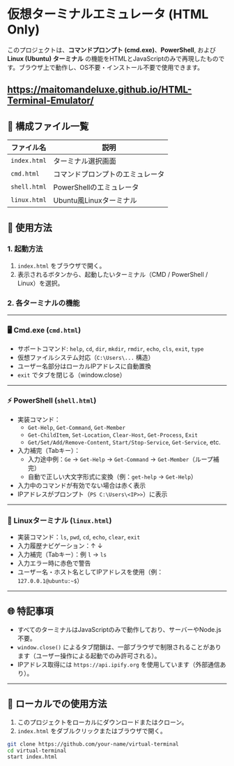 # 仮想ターミナルエミュレータ (HTML Only)

このプロジェクトは、**コマンドプロンプト (cmd.exe)**、**PowerShell**, および **Linux (Ubuntu) ターミナル** の機能をHTMLとJavaScriptのみで再現したものです。ブラウザ上で動作し、OS不要・インストール不要で使用できます。

## https://maitomandeluxe.github.io/HTML-Terminal-Emulator/

## 🔧 構成ファイル一覧

| ファイル名       | 説明                           |
|------------------|--------------------------------|
| `index.html`     | ターミナル選択画面             |
| `cmd.html`       | コマンドプロンプトのエミュレータ |
| `shell.html`     | PowerShellのエミュレータ        |
| `linux.html`     | Ubuntu風Linuxターミナル         |

## 🚀 使用方法

### 1. 起動方法

1. `index.html` をブラウザで開く。
2. 表示されるボタンから、起動したいターミナル（CMD / PowerShell / Linux）を選択。

### 2. 各ターミナルの機能

---

### 🖥 Cmd.exe (`cmd.html`)

- サポートコマンド: `help`, `cd`, `dir`, `mkdir`, `rmdir`, `echo`, `cls`, `exit`, `type`
- 仮想ファイルシステム対応（`C:\Users\...` 構造）
- ユーザー名部分はローカルIPアドレスに自動置換
- `exit` でタブを閉じる（window.close）

---

### ⚡ PowerShell (`shell.html`)

- 実装コマンド：
  - `Get-Help`, `Get-Command`, `Get-Member`
  - `Get-ChildItem`, `Set-Location`, `Clear-Host`, `Get-Process`, `Exit`
  - `Get/Set/Add/Remove-Content`, `Start/Stop-Service`, `Get-Service`, etc.
- 入力補完（Tabキー）：
  - 入力途中例：`Ge` → `Get-Help` → `Get-Command` → `Get-Member`（ループ補完）
  - 自動で正しい大文字形式に変換（例：`get-help` → `Get-Help`）
- 入力中のコマンドが有効でない場合は赤く表示
- IPアドレスがプロンプト（`PS C:\Users\<IP>>`）に表示

---

### 🐧 Linuxターミナル (`linux.html`)

- 実装コマンド：`ls`, `pwd`, `cd`, `echo`, `clear`, `exit`
- 入力履歴ナビゲーション：↑ ↓
- 入力補完（Tabキー）：例 `l` → `ls`
- 入力エラー時に赤色で警告
- ユーザー名・ホスト名としてIPアドレスを使用（例：`127.0.0.1@ubuntu:~$`）

---

## 🌐 特記事項

- すべてのターミナルはJavaScriptのみで動作しており、サーバーやNode.js不要。
- `window.close()` によるタブ閉鎖は、一部ブラウザで制限されることがあります（ユーザー操作による起動でのみ許可される）。
- IPアドレス取得には `https://api.ipify.org` を使用しています（外部通信あり）。

---

## 📁 ローカルでの使用方法

1. このプロジェクトをローカルにダウンロードまたはクローン。
2. `index.html` をダブルクリックまたはブラウザで開く。

```bash
git clone https://github.com/your-name/virtual-terminal
cd virtual-terminal
start index.html
